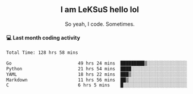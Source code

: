 <h2 align="center">I am LeKSuS hello lol</h2>
<p align="center">So yeah, I code. Sometimes.</p>

#### :computer: Last month coding activity
<!--START_SECTION:waka-->

```txt
Total Time: 128 hrs 58 mins

Go                         49 hrs 24 mins  █████████▒░░░░░░░░░░░░░░░   37.44 %
Python                     21 hrs 54 mins  ████░░░░░░░░░░░░░░░░░░░░░   16.60 %
YAML                       18 hrs 22 mins  ███▒░░░░░░░░░░░░░░░░░░░░░   13.93 %
Markdown                   11 hrs 56 mins  ██▒░░░░░░░░░░░░░░░░░░░░░░   09.05 %
C                          6 hrs 5 mins    █░░░░░░░░░░░░░░░░░░░░░░░░   04.62 %
```

<!--END_SECTION:waka-->
